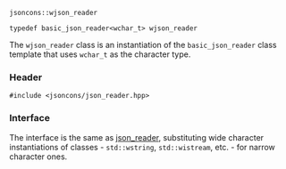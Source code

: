     jsoncons::wjson_reader

    typedef basic_json_reader<wchar_t> wjson_reader

The `wjson_reader` class is an instantiation of the `basic_json_reader` class template that uses `wchar_t` as the character type.

### Header

    #include <jsoncons/json_reader.hpp>

### Interface

The interface is the same as [json_reader](json_reader), substituting wide character instantiations of classes - `std::wstring`, `std::wistream`, etc. - for narrow character ones.

